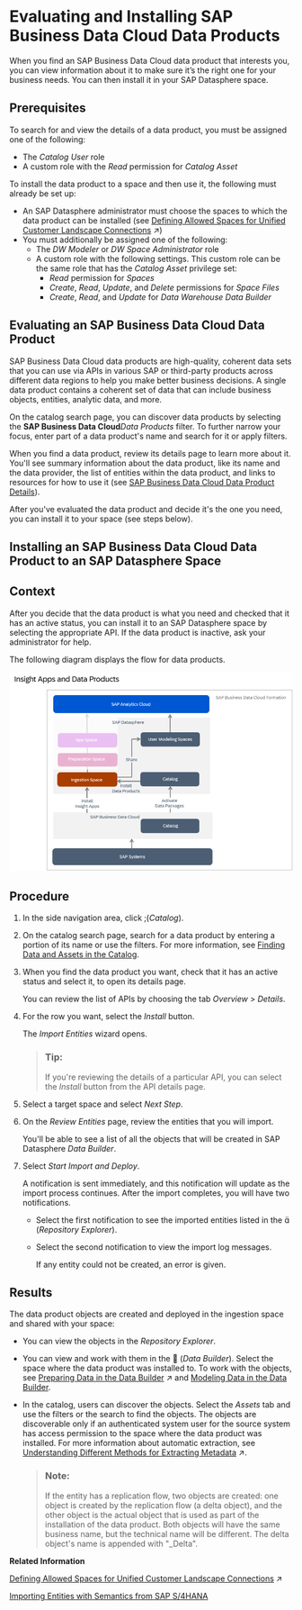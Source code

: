 <!-- loioea7cb802cbea47b39a441888873c3a49 -->

<link rel="stylesheet" type="text/css" href="css/sap-icons.css"/>

# Evaluating and Installing SAP Business Data Cloud Data Products

When you find an SAP Business Data Cloud data product that interests you, you can view information about it to make sure it’s the right one for your business needs. You can then install it in your SAP Datasphere space.



<a name="loioea7cb802cbea47b39a441888873c3a49__prereq_fcb_p1y_tyb"/>

## Prerequisites

To search for and view the details of a data product, you must be assigned one of the following:

-   The *Catalog User* role
-   A custom role with the *Read* permission for *Catalog Asset*

To install the data product to a space and then use it, the following must already be set up:

-   An SAP Datasphere administrator must choose the spaces to which the data product can be installed \(see [Defining Allowed Spaces for Unified Customer Landscape Connections](https://help.sap.com/viewer/935116dd7c324355803d4b85809cec97/DEV_CURRENT/en-US/67ec785b5de842488781f20c4ab52a9f.html "For remote systems that are integrated with SAP Datasphere in the Unified Customer Landscape, connections are generated in SAP Datasphere. These generated connections are not assigned to any spaces yet. In the Configuration tool, users with an administrator role can control which spaces users with an integrator role can add the connection to. Once added to a space, space users can use the connection to replicate data with replication flows from the remote systems.") :arrow_upper_right:\)
-   You must additionally be assigned one of the following:
    -   The *DW Modeler* or *DW Space Administrator* role
    -   A custom role with the following settings. This custom role can be the same role that has the *Catalog Asset* privilege set:
        -   *Read* permission for *Spaces*
        -   *Create*, *Read*, *Update*, and *Delete* permissions for *Space Files*
        -   *Create*, *Read*, and *Update* for *Data Warehouse Data Builder*



<a name="concept_bx2_pkv_zcc"/>

<!-- concept\_bx2\_pkv\_zcc -->

## Evaluating an SAP Business Data Cloud Data Product

SAP Business Data Cloud data products are high-quality, coherent data sets that you can use via APIs in various SAP or third-party products across different data regions to help you make better business decisions. A single data product contains a coherent set of data that can include business objects, entities, analytic data, and more.

On the catalog search page, you can discover data products by selecting the **SAP Business Data Cloud***Data Products* filter. To further narrow your focus, enter part of a data product's name and search for it or apply filters.

When you find a data product, review its details page to learn more about it. You'll see summary information about the data product, like its name and the data provider, the list of entities within the data product, and links to resources for how to use it \(see [SAP Business Data Cloud Data Product Details](sap-business-data-cloud-data-product-details-71f4d15.md)\).

After you've evaluated the data product and decide it's the one you need, you can install it to your space \(see steps below\).

<a name="task_abn_f2n_gcc"/>

<!-- task\_abn\_f2n\_gcc -->

## Installing an SAP Business Data Cloud Data Product to an SAP Datasphere Space



<a name="task_abn_f2n_gcc__context_hzr_g2n_gcc"/>

## Context

After you decide that the data product is what you need and checked that it has an active status, you can install it to an SAP Datasphere space by selecting the appropriate API. If the data product is inactive, ask your administrator for help.

The following diagram displays the flow for data products.

![](images/BDC_diagram_-_no_DBX_data_packages_only_56bce1b.png)



<a name="task_abn_f2n_gcc__steps_zsy_dfn_gcc"/>

## Procedure

1.  In the side navigation area, click <span class="SAP-icons-V5"></span>\(*Catalog*\).

2.  On the catalog search page, search for a data product by entering a portion of its name or use the filters. For more information, see [Finding Data and Assets in the Catalog](finding-data-and-assets-in-the-catalog-1047825.md).

3.  When you find the data product you want, check that it has an active status and select it, to open its details page.

    You can review the list of APIs by choosing the tab *Overview* \> *Details*.

4.  For the row you want, select the *Install* button.

    The *Import Entities* wizard opens.

    > ### Tip:  
    > If you're reviewing the details of a particular API, you can select the *Install* button from the API details page.

5.  Select a target space and select *Next Step*.

6.  On the *Review Entities* page, review the entities that you will import.

    You'll be able to see a list of all the objects that will be created in SAP Datasphere *Data Builder*.

7.  Select *Start Import and Deploy*.

    A notification is sent immediately, and this notification will update as the import process continues. After the import completes, you will have two notifications.

    -   Select the first notification to see the imported entities listed in the <span class="SAP-icons-V5"></span> \(*Repository Explorer*\).
    -   Select the second notification to view the import log messages.

        If any entity could not be created, an error is given.





<a name="task_abn_f2n_gcc__result_cbk_bhn_gcc"/>

## Results

The data product objects are created and deployed in the ingestion space and shared with your space:

-   You can view the objects in the *Repository Explorer*.
-   You can view and work with them in the <span class="FPA-icons-V3"></span> \(*Data Builder*\). Select the space where the data product was installed to. To work with the objects, see [Preparing Data in the Data Builder](https://help.sap.com/viewer/ac696daa26f0413db39626bc2971e6c2/DEV_CURRENT/en-US/a43c8134d5df4f869d63a2976df9ed94.html "Users with a modeler role can use views and intelligent lookups in the Data Builder to combine, clean, and otherwise prepare data.") :arrow_upper_right: and [Modeling Data in the Data Builder](Modeling-Data-in-the-Data-Builder/modeling-data-in-the-data-builder-5c1e3d4.md).
-   In the catalog, users can discover the objects. Select the *Assets* tab and use the filters or the search to find the objects. The objects are discoverable only if an authenticated system user for the source system has access permission to the space where the data product was installed. For more information about automatic extraction, see [Understanding Different Methods for Extracting Metadata](https://help.sap.com/viewer/97d1d2f0e35d410c893e95a5ff3bee6f/DEV_CURRENT/en-US/b4f364186a9a4dddbd3f757d89decf94.html "Depending on the type of source system connected to the catalog, metadata for data and assets is extracted automatically or manually. These different methods help you ensure that the data and assets in the catalog are up-to-date.") :arrow_upper_right:.

    > ### Note:  
    > If the entity has a replication flow, two objects are created: one object is created by the replication flow \(a delta object\), and the other object is the actual object that is used as part of the installation of the data product. Both objects will have the same business name, but the technical name will be different. The delta object's name is appended with "\_Delta".


**Related Information**  


[Defining Allowed Spaces for Unified Customer Landscape Connections](https://help.sap.com/viewer/935116dd7c324355803d4b85809cec97/DEV_CURRENT/en-US/67ec785b5de842488781f20c4ab52a9f.html "For remote systems that are integrated with SAP Datasphere in the Unified Customer Landscape, connections are generated in SAP Datasphere. These generated connections are not assigned to any spaces yet. In the Configuration tool, users with an administrator role can control which spaces users with an integrator role can add the connection to. Once added to a space, space users can use the connection to replicate data with replication flows from the remote systems.") :arrow_upper_right:

[Importing Entities with Semantics from SAP S/4HANA](Acquiring-and-Preparing-Data-in-the-Data-Builder/importing-entities-with-semantics-from-sap-s-4hana-845fedb.md "You can use the Import Entities wizard to load metadata from your SAP S/4HANA Cloud and SAP S/4HANA on-premise connections via semantically-rich objects. The wizard creates Business Builder and Data Builder entities (along with all the objects on which they depend) in SAP Datasphere.")

